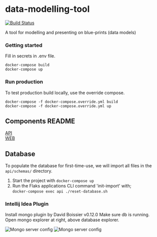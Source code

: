 # data-modelling-tool

[![Build Status](https://travis-ci.com/equinor/data-modelling-tool.svg?token=yR5pmi3sbtpmzTWwTfNG&branch=master)](https://travis-ci.com/equinor/data-modelling-tool)

A tool for modelling and presenting on blue-prints (data models)

### Getting started

Fill in secrets in .env file.

```
docker-compose build
docker-compose up
```

### Run production

To test production build locally, use the override compose.

```
docker-compose -f docker-compose.override.yml build
docker-compose -f docker-compose.override.yml up
```

## Components README

[API](api/README.md)  
[WEB](web/README.md)

## Database

To populate the database for first-time-use, we will import all files in the `api/schemas/` directory.

1. Start the project with `docker-compose up`
2. Run the Flaks applications CLI command 'init-import' with;  
   `docker-compose exec api ./reset-database.sh`

### Intellij Idea Plugin

Install mongo plugin by David Boissier v0.12.0
Make sure db is running.
Open mongo explorer at right, above database explorer.

![Mongo server config](./doc/idea_mongo_server.png)
![Mongo server config](./doc/idea_mongo_auth.png)
